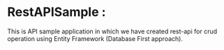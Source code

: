 # RestAPISample :
This is API sample application in which we have created rest-api for crud operation using Entity Framework (Database First approach).
